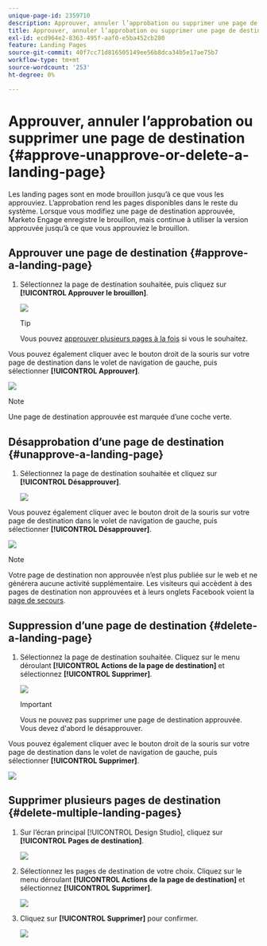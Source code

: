 ```yaml
---
unique-page-id: 2359710
description: Approuver, annuler l’approbation ou supprimer une page de destination - Documents Marketo - Documentation du produit
title: Approuver, annuler l’approbation ou supprimer une page de destination
exl-id: ecd964e2-8363-495f-aaf0-e5ba452cb280
feature: Landing Pages
source-git-commit: 40f7cc71d816505149ee56b8dca34b5e17ae75b7
workflow-type: tm+mt
source-wordcount: '253'
ht-degree: 0%

---
```


# Approuver, annuler l’approbation ou supprimer une page de destination {#approve-unapprove-or-delete-a-landing-page}

Les landing pages sont en mode brouillon jusqu’à ce que vous les approuviez. L’approbation rend les pages disponibles dans le reste du système. Lorsque vous modifiez une page de destination approuvée, Marketo Engage enregistre le brouillon, mais continue à utiliser la version approuvée jusqu’à ce que vous approuviez le brouillon.

## Approuver une page de destination {#approve-a-landing-page}

1. Sélectionnez la page de destination souhaitée, puis cliquez sur **[!UICONTROL Approuver le brouillon]**.

   ![](assets/approve-unapprove-or-delete-a-landing-page-1.png)

   >[!TIP]
   >
   >Vous pouvez [approuver plusieurs pages à la fois](/help/marketo/product-docs/demand-generation/landing-pages/landing-page-actions/approve-multiple-landing-pages-at-once.md) si vous le souhaitez.

Vous pouvez également cliquer avec le bouton droit de la souris sur votre page de destination dans le volet de navigation de gauche, puis sélectionner **[!UICONTROL Approuver]**.

![](assets/approve-unapprove-or-delete-a-landing-page-2.png)

>[!NOTE]
>
>Une page de destination approuvée est marquée d’une coche verte.

## Désapprobation d’une page de destination {#unapprove-a-landing-page}

1. Sélectionnez la page de destination souhaitée et cliquez sur **[!UICONTROL Désapprouver]**.

   ![](assets/approve-unapprove-or-delete-a-landing-page-3.png)

Vous pouvez également cliquer avec le bouton droit de la souris sur votre page de destination dans le volet de navigation de gauche, puis sélectionner **[!UICONTROL Désapprouver]**.

![](assets/approve-unapprove-or-delete-a-landing-page-4.png)

>[!NOTE]
>
>Votre page de destination non approuvée n’est plus publiée sur le web et ne générera aucune activité supplémentaire. Les visiteurs qui accèdent à des pages de destination non approuvées et à leurs onglets Facebook voient la [page de secours](/help/marketo/product-docs/administration/settings/set-a-fallback-page.md).

## Suppression d’une page de destination {#delete-a-landing-page}

1. Sélectionnez la page de destination souhaitée. Cliquez sur le menu déroulant **[!UICONTROL Actions de la page de destination]** et sélectionnez **[!UICONTROL Supprimer]**.

   ![](assets/approve-unapprove-or-delete-a-landing-page-5.png)

   >[!IMPORTANT]
   >
   >Vous ne pouvez pas supprimer une page de destination approuvée. Vous devez d&#39;abord le désapprouver.

Vous pouvez également cliquer avec le bouton droit de la souris sur votre page de destination dans le volet de navigation de gauche, puis sélectionner **[!UICONTROL Supprimer]**.

![](assets/approve-unapprove-or-delete-a-landing-page-6.png)

## Supprimer plusieurs pages de destination {#delete-multiple-landing-pages}

1. Sur l’écran principal [!UICONTROL Design Studio], cliquez sur **[!UICONTROL Pages de destination]**.

   ![](assets/approve-unapprove-or-delete-a-landing-page-7.png)

1. Sélectionnez les pages de destination de votre choix. Cliquez sur le menu déroulant **[!UICONTROL Actions de la page de destination]** et sélectionnez **[!UICONTROL Supprimer]**.

   ![](assets/approve-unapprove-or-delete-a-landing-page-8.png)

1. Cliquez sur **[!UICONTROL Supprimer]** pour confirmer.

   ![](assets/approve-unapprove-or-delete-a-landing-page-9.png)
